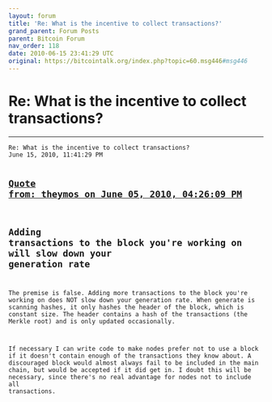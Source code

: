 ```yaml
---
layout: forum
title: 'Re: What is the incentive to collect transactions?'
grand_parent: Forum Posts
parent: Bitcoin Forum
nav_order: 118
date: 2010-06-15 23:41:29 UTC
original: https://bitcointalk.org/index.php?topic=60.msg446#msg446
---
```


# Re: What is the incentive to collect transactions?
---

<div class="language-plaintext highlighter-rouge"><div class="highlight"><pre class="highlight">
<code>Re: What is the incentive to collect transactions?
June 15, 2010, 11:41:29 PM

<a href="https://bitcointalk.org/index.php?topic=165.msg1373#msg1373">Quote from: theymos on June 05, 2010, 04:26:09 PM</a>
-------------
Adding transactions to the block you're working on will slow down your generation rate
-------------

The premise is false.  Adding more transactions to the block you're working on does NOT slow down your generation rate.  When generate is scanning hashes, it only hashes the header of the block, which is constant size.  The header contains a hash of the transactions (the Merkle root) and is only updated occasionally.

If necessary I can write code to make nodes prefer not to use a block if it doesn't contain enough of the transactions they know about.  A discouraged block would almost always fail to be included in the main chain, but would be accepted if it did get in.  I doubt this will be necessary, since there's no real advantage for nodes not to include all transactions.</code></pre></div></div>
